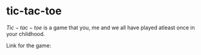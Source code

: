 # tic-tac-toe
$Tic-tac-toe$ is a game that you, me and we all have played atleast once in your childhood.

Link for the game: 
